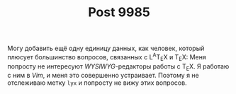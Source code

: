 ﻿---
title: "Post 9985"
se.owner.user_id: 180092
se.owner.display_name: "Ainar-G"
se.owner.link: "https://ru.meta.stackoverflow.com/users/180092/ainar-g"
se.link: "https://ru.meta.stackoverflow.com/a/9985"
se.post_id: 9985
se.post_type: answer
se.score: 2
---


<p>
Могу добавить ещё одну единицу данных, как человек, который плюсует
большинство вопросов, связанных с L<sup>A</sup>T<sub>E</sub>X
и T<sub>E</sub>X:  Меня попросту не интересуют <i>WYSIWYG</i>-редакторы
работы с T<sub>E</sub>X.  Я работаю с ним в <i>Vim</i>, и меня это
совершенно устраивает.  Поэтому я не отслеживаю метку <code>lyx</code>
и попросту не вижу этих вопросов.
</p>
